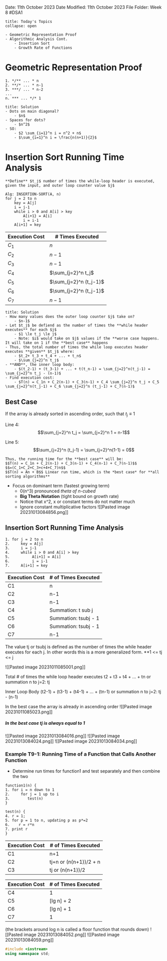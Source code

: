 Date: 11th October 2023
Date Modified: 11th October 2023
File Folder: Week 8
#DSA1

```ad-abstract
title: Today's Topics
collapse: open

- Geometric Representation Proof
- Algorithmic Analysis Cont.
	- Insertion Sort
	- Growth Rate of Functions

```

# Geometric Representation Proof

```
1. */** ... * n
2. **/* ... * n-1
3. ***/ ... * n-2
...
n. *** ... */* 1
```

```ad-check
title: Solution
- Dots on main diagonal?
	- $n$
- Spaces for dots?
	- $n^2$
- SO:
	- $2 \sum_{i=1}^n i = n^2 + n$
	- $\sum_{i=1}^n i = \frac{n(n+1)}{2}$
```

# Insertion Sort Running Time Analysis

```ad-question
**Define** $t_j$ number of times the while-loop header is executed, given the input, and outer loop counter value $j$
```

```
Alg: INSERTION-SORT(A, n)
for j = 2 to n
	key = A[j]
	i = j-1
	while i > 0 and A[i] > key
		A[i+1} = A[i]
		i = i-1
	A[i+1] = key
```

| Execution Cost | # Times Executed       |
| -------------- | ---------------------- |
| $C_1$          | $n$                    |
| $C_2$          | $n-1$                  |
| $C_3$          | $n-1$                  |
| $C_4$          | $\sum_{j=2}^n t_j$     |
| $C_5$          | $\sum_{j=2}^n (t_j-1)$ |
| $C_6$          | $\sum_{j=2}^n (t_j-1)$ |
| $C_7$          | $n-1$                       |

```ad-check
title: Solution
- How many values does the outer loop counter $j$ take on?
	- $n-1$
- Let $t_j$ be defiend as the number of times the **while header executes** for each $j$
	- $1 \le t_j \le j$
	- Note: $i$ would take on $j$ values if the **worse case happens. It will take on 1 if the **best case** happens
- Thus, the total number of times the while loop executes header executes **given** $t_j$ where:
	- $t_2+ t_3 + t_4 + ... + t_n$
	- $\sum_{j=2}^n t_j$
- **AND**, the inner loop body:
	- $(t_2-1) + (t_3-1) + ... + t(t_n-1) = \sum_{j=2}^n(t_j-1) = \sum_{j=2}^n t_j - (n-1)$
- Find execution cost:
	- $T(n) = C_1n + C_2(n-1) + C_3(n-1) + C_4 \sum_{j=2}^n t_j + C_5 \sum_{j=2}^n(t_j-1) + C_6 \sum_{j=2}^n (t_j-1) + C_7(n-1)$
```

## Best Case

If the array is already sorted in ascending order, such that $t_j \equiv 1$

Line 4:
$$\sum_{j=2}^n t_j = \sum_{j=2}^n 1 = n-1$$

Line 5:
$$\sum_{j=2}^n (t_j-1) = \sum_{j=2}^n(1-1) = 0$$

```ad-important
Thus, the running time for the **best case** will be:
$$T(n) = C_1n + C_2(n-1) + C_3(n-1) + C_4(n-1) + C_7(n-1)$$
$$=(C_1+C_2+C_3+c+4+C_7)n$$
$$T(n) = An + B$$ Linear run time, which is the *best case* for **all sorting algorithms**
```

- Focus on dominant term (fastest growing term)
	- 0(n^3) pronounced *theta of n-cubed*
	- **Big Theta Notation** (tight bound on growth rate)
	- Notice that x^2, x or constant terms do not matter much
	- Ignore constant multiplicative factors
![[Pasted image 20231013084856.png]]

## Insertion Sort Running Time Analysis
~~~
1. for j = 2 to n
2.     key = A[j]
3.     i = j-1
4.     while i > 0 and A[i] > key
5.          A[i+1] = A[i]
6.          i = i-1
7.     A[i+1] = key
~~~

| **Execution Cost** | **# of Times Executed** |
| ------------------ | ----------------------- |
| C1                 | n                       |
| C2                 | n-1                     |
| C3                 | n-1                     |
| C4                 | Summation: t sub j      |
| C5                 | Summation: tsubj - 1    |
| C6                 | Summation: tsubj - 1    |
| C7                 | n-1                     |

The value tj or tsubj  is defined as the number of times the while header executes for each j. In other words this is a more generalized form.
**1 <= tj <= j

![[Pasted image 20231011085001.png]]

Total # of times the while loop header executes
t2 + t3 + t4 + ... + tn
or summation n to j=2: tj

Inner Loop Body
(t2-1) + (t3-1) + (t4-1) + ... + (tn-1)
or summation n to j=2: tj - (n-1)

In the best case the array is already in ascending order
![[Pasted image 20231011085023.png]]
##### **In the best case tj is always equal to 1**
![[Pasted image 20231013084016.png]]
![[Pasted image 20231013084024.png]]
![[Pasted image 20231013084034.png]]


### Example T9-1: Running Time of a Function that Calls Another Function
- Determine run times for function1 and test separately and then combine the two
~~~
function1(n) {
1. for i = n down to 1
2.     for j = 1 up to i
3.        test(n)
}

test(n) {
4. r = 1;
5. for p = 1 to n, updating p as p*=2
6.    r = r*n
7. print r
}
~~~

| Execution Cost | # of Times Executed    |
| -------------- | ---------------------- |
| C1             | n+1                    |
| C2             | tj+n or (n(n+1))/2 + n |
| C3             | tj or (n(n+1))/2       |

| Execution Cost | # of Times Executed |
| -------------- | ------------------- |
| C4             | 1                   |
| C5             | \[lg n] + 2         |
| C6             | \[lg n] + 1         |
| C7             | 1                   |
(the brackets around log n is called a floor function that rounds down)
![[Pasted image 20231013084052.png]]
![[Pasted image 20231013084059.png]]


```c++
#include <iostream>
using namespace std;


```

